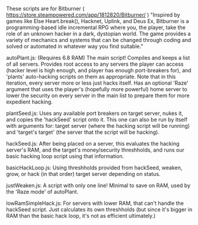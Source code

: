 These scripts are for Bitburner ( https://store.steampowered.com/app/1812820/Bitburner/ )
"Inspired by games like Else Heart.break(), Hacknet, Uplink, and Deus Ex, Bitburner is a programming-based idle incremental RPG where you, 
the player, take the role of an unknown hacker in a dark, dystopian world. The game provides a variety of mechanics and systems that can be 
changed through coding and solved or automated in whatever way you find suitable."

autoPlant.js: (Requires 6.8 RAM) The main script! Compiles and keeps a list of all servers. Provides root access to any servers the player can access (hacker level is high enough, and player has enough port-breakers for), and 'plants' auto-hacking scripts on them as appropriate. Note that in this iteration, every server more or less just hacks itself. Has an optional 'Raze' argument that uses the player's (hopefully more powerful) home server to lower the security on every server in the main list to prepare them for more expedient hacking.

plantSeed.js: Uses any available port breakers on target server, nukes it, and copies the 'hackSeed' script onto it. This one can also be run by itself with arguments for: target server (where the hacking script will be running) and 'target's target' (the server that the script will be hacking).

hackSeed.js: After being placed on a server, this evaluates the hacking server's RAM, and the target's money/security threshholds, and runs our basic hacking loop script using that information.

basicHackLoop.js: Using threshholds provided from hackSeed, weaken, grow, or hack (in that order) target server depending on status.

justWeaken.js: A script with only one line! Minimal to save on RAM, used by the 'Raze mode' of autoPlant.

lowRamSimpleHack.js: For servers with lower RAM, that can't handle the hackSeed script. Just calculates its own threshholds (but since it's bigger in RAM than the basic hack loop, it's not as efficient ultimately.)
